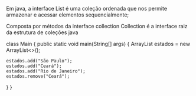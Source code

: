 Em java, a interface List é uma coleção ordenada que nos permite armazenar e acessar elementos sequencialmente;

Composta por métodos da interface collection 
Collection é a interface raiz da estrutura de coleções java


class Main {
  public static void main(String[] args) {
    ArrayList<String> estados = new ArrayList<>();

    estados.add("São Paulo");
    estados.add("Ceará");
    estados.add("Rio de Janeiro");
    estados.remove("Ceará");
  }
}